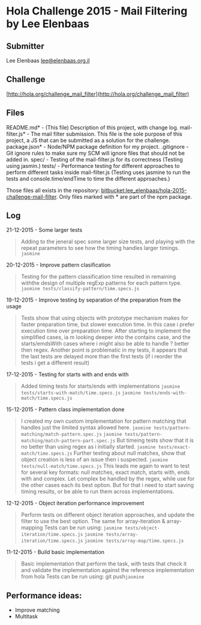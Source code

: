 Hola Challenge 2015 - Mail Filtering by Lee Elenbaas
====================================================

Submitter
---------
Lee Elenbaas
[lee@elenbaas.org.il](mailto:lee@elenbaas.org.il)

Challenge
---------
[http://hola.org/challenge_mail_filter](http://hola.org/challenge_mail_filter)

Files
-----

README.md* - (This file) Description of this project, with change log.
mail-filter.js* - The mail filter submission. This file is the sole purpose of this project, a JS that can be submitted as a solution for the challenge.
package.json* - Node/NPM package definition for my project.
.gitignore - Git ignore rules to make sure my SCM will ignore files that should not be added in.
spec/ - Testing of the mail-filter.js for its correctness (Testing using jasmin.)
tests/ - Performance testing for different approaches to perform different tasks inside mail-filter.js (Testing uses jasmine to run the tests and console.time/endTime to time the different approaches.)

Those files all exists in the repository: [bitbucket:lee_elenbaas/hola-2015-challenge-mail-filter](https://bitbucket.org/lee_elenbaas/hola-2015-challenge-mail-filter).
Only files marked with * are part of the npm package.

Log
---

21-12-2015 - Some larger tests

> Adding to the jeneral spec some larger size tests, and playing with the repeat parameters to see how the timing handles larger timings.
> ` jasmine `

20-12-2015 - Improve pattern clasification

> Testing for the pattern classification time resulted in remaining withthe design of multiple regExp patterns for each pattern type.
> ` jasmine tests/classify-pattern/time.specs.js `

19-12-2015 - Improve testing by separation of the preparation from the usage

> Tests show that using objects with prototype mechanism makes for faster preparation time, but slower execution time.
> In this case i prefer execution time over preparation time.
> After starting to implement the simplified cases, ia m looking deeper into the contains case, and the starts/emdsWith cases where i might also be able to handle ? better then regex.
> Another point is problematic in my tests, it appears that the last tests are delayed more than the first tests (if i reorder the tests i get a different result)

17-12-2015 - Testing for starts with and ends with

> Added timing tests for starts/ends with implementations
> ` jasmine tests/starts-with-match/time.specs.js `
> ` jasmine tests/ends-with-match/time.specs.js `

15-12-2015 - Pattern class implementation done

> I created my own custom implementation for pattern matching that handles just the limited syntax allowed here.
> ` jasmine tests/pattern-matching/match-pattern.spec.js `
> ` jasmine tests/pattern-matching/match-pattern-part.spec.js `
> But timeing tests show that it is no better than using regex as i initially started.
> ` jasmine tests/exact-match/time.specs.js `
> Further testing about null matches, show that object creation is less of an issue then i suspected.
> ` jasmine tests/null-match/time.specs.js `
> This leads me again to want to test for several key formats: null matches, exact match, starts with, ends with and complex.
> Let complex be handled by the regex, while use for the other cases each its best option. But for that i need to start saving timing results, or be able to run them across implementations.

12-12-2015 - Object iteration performance improvement

> Perform tests on different object iteration approaches, and update the filter to use the best option.
> The same for array-iteration & array-mapping
> Tests can be run using:
> ` jasmine tests/object-iteration/time.specs.js `
> ` jasmine tests/array-iteration/time.specs.js `
> ` jasmine tests/array-map/time.specs.js `

11-12-2015 - Build basic implementation

> Basic implementation that perform the task, with tests that check it and validate the implementation against the reference implementation from hola
> Tests can be run using: git push` jasmine `

Performance ideas:
------------------
* Improve matching
* Multitask
